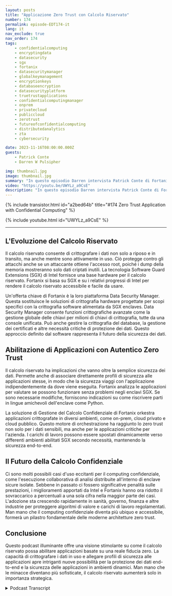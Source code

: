 ```yaml
---
layout: posts
title: "Applicazione Zero Trust con Calcolo Riservato"
number: 174
permalink: episode-EDT174-it
lang: it
nav_exclude: true
nav_order: 174
tags:
    - confidentialcomputing
    - encryptingdata
    - datasecurity
    - sgx
    - fortanix
    - datasecuritymanager
    - globalkeymanagement
    - encryptionkeys
    - databaseencryption
    - datasecurityplatform
    - truetrustapplications
    - confidentialcomputingmanager
    - onprem
    - privatecloud
    - publiccloud
    - zerotrust
    - futureofconfidentialcomputing
    - distributedanalytics
    - zta
    - cybersecurity

date: 2023-11-16T08:00:00.000Z
guests:
    - Patrick Conte
    - Darren W Pulsipher

img: thumbnail.jpg
image: thumbnail.jpg
summary: "In questo episodio Darren intervista Patrick Conte di Fortanix sulla leva del calcolo confidenziale nella sicurezza delle applicazioni nelle architetture di fiducia zero."
video: "https://youtu.be/UWYLz_a9CsE"
description: "In questo episodio Darren intervista Patrick Conte di Fortanix sulla leva del calcolo confidenziale nella sicurezza delle applicazioni nelle architetture di fiducia zero."
---
```


<div>
{% include transistor.html id="a2bed64b" title="#174 Zero Trust Application with Confidential Computing" %}

{% include youtube.html id="UWYLz_a9CsE" %}
</div>

---

## L'Evoluzione del Calcolo Riservato

Il calcolo riservato consente di crittografare i dati non solo a riposo e in transito, ma anche mentre sono attivamente in uso. Ciò protegge contro gli attacchi anche se un attaccante ottiene l'accesso root, poiché i dump della memoria mostreranno solo dati criptati inutili. La tecnologia Software Guard Extensions (SGX) di Intel fornisce una base hardware per il calcolo riservato. Fortanix si basa su SGX e su i relativi progressi di Intel per rendere il calcolo riservato accessibile e facile da usare.

Un'offerta chiave di Fortanix è la loro piattaforma Data Security Manager. Questa sostituisce le soluzioni di crittografia hardware progettate per scopi specifici con la crittografia software alimentata da SGX enclaves. Data Security Manager consente funzioni crittografiche avanzate come la gestione globale delle chiavi per milioni di chiavi di crittografia, tutte da una console unificata. Può anche gestire la crittografia del database, la gestione dei certificati e altre necessità critiche di protezione dei dati. Questo approccio definito dal software rappresenta il futuro della sicurezza dei dati.

## Abilitazione di Applicazioni con Autentico Zero Trust

Il calcolo riservato ha implicazioni che vanno oltre la semplice sicurezza dei dati. Permette anche di associare direttamente profili di sicurezza alle applicazioni stesse, in modo che la sicurezza viaggi con l'applicazione indipendentemente da dove viene eseguita. Fortanix analizza le applicazioni per valutare se possono funzionare senza problemi negli enclavi SGX. Se sono necessarie modifiche, forniscono indicazioni su come riscrivere parti in lingue amichevoli dell'enclave come Python.

La soluzione di Gestione del Calcolo Confidenziale di Fortanix orkestra applicazioni crittografate in diversi ambienti, come on-prem, cloud privato e cloud pubblico. Questo motore di orchestrazione ha raggiunto lo zero trust non solo per i dati sensibili, ma anche per le applicazioni critiche per l'azienda. I carichi di lavoro possono essere spostati dinamicamente verso differenti ambienti abilitati SGX secondo necessità, mantenendo la sicurezza end-to-end.

## Il Futuro della Calcolo Confidenziale

Ci sono molti possibili casi d'uso eccitanti per il computing confidenziale, come l'esecuzione collaborativa di analisi distribuite all'interno di enclave sicure isolate. Sebbene in passato ci fossero significative penalità sulle prestazioni, i miglioramenti apportati da Intel e Fortanix hanno ora ridotto il sovraccarico a percentuali a una sola cifra nella maggior parte dei casi. L'adozione sta crescendo rapidamente in sanità, governo, finanza e altre industrie per proteggere algoritmi di valore e carichi di lavoro regolamentati. Man mano che il computing confidenziale diventa più ubiquo e accessibile, formerà un pilastro fondamentale delle moderne architetture zero trust.

## Conclusione

Questo podcast illuminante offre una visione stimolante su come il calcolo riservato possa abilitare applicazioni basate su una reale fiducia zero. La capacità di crittografare i dati in uso e allegare profili di sicurezza alle applicazioni apre intriganti nuove possibilità per la protezione dei dati end-to-end e la sicurezza delle applicazioni in ambienti dinamici. Man mano che le minacce diventano più sofisticate, il calcolo riservato aumenterà solo in importanza strategica.



<details>
<summary> Podcast Transcript </summary>

<p></p>

</details>
